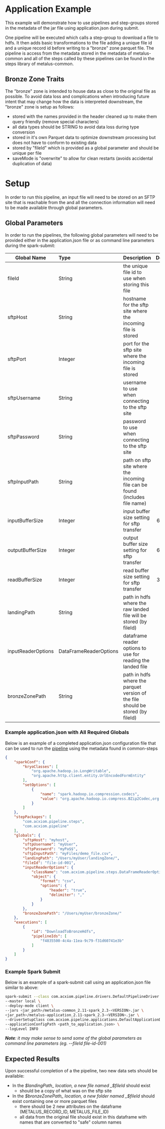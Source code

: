 # Application Example
This example will demonstrate how to use pipelines and step-groups stored in the metadata of the jar file using
application.json during submit.

One pipeline will be executed which calls a step-group to download a file to hdfs.  It then adds basic transformations
to the file adding a unique file id and a unique record id before writing to a "bronze" zone parquet file.  The pipeline
is access from the metadata stored in the metadata of metalus-common and all of the steps called by these pipelines can
be found in the steps library of metalus-common.

## Bronze Zone Traits
The "bronze" zone is intended to house data as close to the original file as possible.  To avoid data loss and complications
when introducing future intent that may change how the data is interpreted downstream, the "bronze" zone is setup as follows:

* stored with the names provided in the header cleaned up to make them query friendly (remove special characters)
* all data types should be STRING to avoid data loss during type conversion
* stored in it's own Parquet data to optimize downstream processing but does not have to conform to existing data
* stored by "fileId" which is provided as a global parameter and should be unique per file
* saveMode is "overwrite" to allow for clean restarts (avoids accidental duplication of data)

# Setup
In order to run this pipeline, an input file will need to be stored on an SFTP site that is reachable from the and all
the connection information will need to be made available through global parameters.

## Global Parameters
In order to run the pipelines, the following global parameters will need to be provided either in the application.json
file or as command line parameters during the spark-submit:

| Global Name | Type | Description | Default |
| --- |:---|:--- |:---:|
|fileId|String|the unique file id to use when storing this file| n/a |
|sftpHost|String|hostname for the sftp site where the incoming file is stored| n/a |
|sftpPort|Integer|port for the sftp site where the incoming file is stored| 22 |
|sftpUsername|String|username to use when connecting to the sftp site| n/a |
|sftpPassword|String|password to use when connecting to the sftp site| n/a |
|sftpInputPath|String|path on sftp site where the incoming file can be found (includes file name)| n/a |
|inputBufferSize|Integer|input buffer size setting for sftp transfer| 65536 |
|outputBufferSize|Integer|output buffer size setting for sftp transfer| 65536 |
|readBufferSize|Integer|read buffer size setting for sftp transfer| 32768 |
|landingPath|String|path in hdfs where the raw landed file will be stored (by fileId)| n/a |
|inputReaderOptions|DataFrameReaderOptions|dataframe reader options to use for reading the landed file| n/a |
|bronzeZonePath|String|path in hdfs where the parquet version of the file should be stored (by fileId)| n/a |

### Example application.json with All Required Globals
Below is an example of a completed application.json configuration file that can be used to run the
[pipeline](../../metalus-common/src/main/resources/metadata/pipelines/f4835500-4c4a-11ea-9c79-f31d60741e3b.json)
using the metadata found in common-steps
```json
{
    "sparkConf": {
        "kryoClasses": [
            "org.apache.hadoop.io.LongWritable",
            "org.apache.http.client.entity.UrlEncodedFormEntity"
        ],
        "setOptions": [
            {
                "name": "spark.hadoop.io.compression.codecs",
                "value": "org.apache.hadoop.io.compress.BZip2Codec,org.apache.hadoop.io.compress.DeflateCodec,org.apache.hadoop.io.compress.GzipCodec,org.apache.hadoop.io.compress.Lz4Codec,org.apache.hadoop.io.compress.SnappyCodec"
            }
        ]
    },
    "stepPackages": [
        "com.acxiom.pipeline.steps",
        "com.acxiom.pipeline"
    ],
    "globals": {
        "sftpHost": "myhost",
        "sftpUsername": "myUser",
        "sftpPassword": "myPa$$",
        "sftpInputPath": "myFiles/demo_file.csv",
        "landingPath": "/Users/myUser/landingZone/",
        "fileId": "file-id-001",
        "inputReaderOptions": {
            "className": "com.acxiom.pipeline.steps.DataFrameReaderOptions",
            "object": {
                "format": "csv",
                "options": {
                    "header": "true",
                    "delimiter": ","
                }
            }
        },
        "bronzeZonePath": "/Users/myUser/bronzeZone/"
    },
    "executions": [
        {
            "id": "DownloadToBronzeHdfs",
            "pipelineIds": [
                "f4835500-4c4a-11ea-9c79-f31d60741e3b"
            ]
        }
    ]
}
```

### Example Spark Submit
Below is an example of a spark-submit call using an application.json file similar to above:

```bash
spark-submit --class com.acxiom.pipeline.drivers.DefaultPipelineDriver \
--master local \
--deploy-mode client \
--jars <jar_path>/metalus-common_2.11-spark_2.3-<VERSION>.jar \
<jar_path>/metalus-application_2.11-spark_2.3-<VERSION>.jar \
--driverSetupClass com.acxiom.pipeline.applications.DefaultApplicationDriverSetup \
--applicationConfigPath <path_to_application.json> \
--logLevel INFO
```

_**Note**: it may make sense to send some of the global parameters as command line parameters (eg. --fileId file-id-001)_ 


## Expected Results
Upon successful completion of a the pipeline, two new data sets should be available:

* In the _$landingPath_ location, a new file named _$fileId_ should exist
    * should be a copy of what was on the sftp site
* In the _$bronzeZonePath_ location, a new folder named _$fileId_ should exist containing one or more parquet files
    * there should be 2 new attributes on the dataframe (METALUS_RECORD_ID, METALUS_FILE_ID)
    * all data from the original file should exist in this dataframe with names that are converted to "safe" column names
